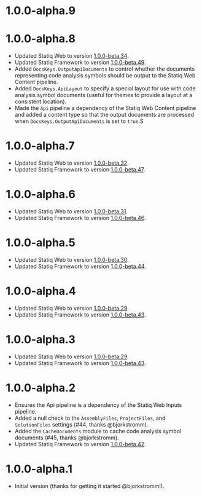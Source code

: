 # 1.0.0-alpha.9

# 1.0.0-alpha.8

- Updated Statiq Web to version [1.0.0-beta.34](https://github.com/statiqdev/Statiq.Web/releases/tag/v1.0.0-beta.34).
- Updated Statiq Framework to version [1.0.0-beta.49](https://github.com/statiqdev/Statiq.Framework/releases/tag/v1.0.0-beta.49).
- Added `DocsKeys.OutputApiDocuments` to control whether the documents representing code analysis symbols should be output to the Statiq Web Content pipeline.
- Added `DocsKeys.ApiLayout` to specify a special layout for use with code analysis symbol documents (useful for themes to provide a layout at a consistent location).
- Made the `Api` pipeline a dependency of the Statiq Web Content pipeline and added a content type so that the output documents are processed when `DocsKeys.OutputApiDocuments` is set to `true`.S

# 1.0.0-alpha.7

- Updated Statiq Web to version [1.0.0-beta.32](https://github.com/statiqdev/Statiq.Web/releases/tag/v1.0.0-beta.32).
- Updated Statiq Framework to version [1.0.0-beta.47](https://github.com/statiqdev/Statiq.Framework/releases/tag/v1.0.0-beta.47).

# 1.0.0-alpha.6

- Updated Statiq Web to version [1.0.0-beta.31](https://github.com/statiqdev/Statiq.Web/releases/tag/v1.0.0-beta.31).
- Updated Statiq Framework to version [1.0.0-beta.46](https://github.com/statiqdev/Statiq.Framework/releases/tag/v1.0.0-beta.46).

# 1.0.0-alpha.5

- Updated Statiq Web to version [1.0.0-beta.30](https://github.com/statiqdev/Statiq.Web/releases/tag/v1.0.0-beta.30).
- Updated Statiq Framework to version [1.0.0-beta.44](https://github.com/statiqdev/Statiq.Framework/releases/tag/v1.0.0-beta.44).

# 1.0.0-alpha.4

- Updated Statiq Web to version [1.0.0-beta.29](https://github.com/statiqdev/Statiq.Web/releases/tag/v1.0.0-beta.29).
- Updated Statiq Framework to version [1.0.0-beta.43](https://github.com/statiqdev/Statiq.Framework/releases/tag/v1.0.0-beta.43).

# 1.0.0-alpha.3

- Updated Statiq Web to version [1.0.0-beta.29](https://github.com/statiqdev/Statiq.Web/releases/tag/v1.0.0-beta.29).
- Updated Statiq Framework to version [1.0.0-beta.43](https://github.com/statiqdev/Statiq.Framework/releases/tag/v1.0.0-beta.43).

# 1.0.0-alpha.2

- Ensures the Api pipeline is a dependency of the Statiq Web Inputs pipeline.
- Added a null check to the `AssemblyFiles`, `ProjectFiles`, and `SolutionFiles` settings (#44, thanks @bjorkstromm).
- Added the `CacheDocuments` module to cache code analysis symbol documents (#45, thanks @bjorkstromm).
- Updated Statiq Framework to version [1.0.0-beta.42](https://github.com/statiqdev/Statiq.Framework/releases/tag/v1.0.0-beta.42).

# 1.0.0-alpha.1

- Initial version (thanks for getting it started @bjorkstromm!).